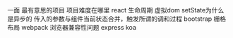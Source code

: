 一面
最有意思的项目
项目难度在哪里
react 生命周期
虚拟dom
setState为什么是异步的
   传入的参数与组件当前状态合并，触发所谓的调和过程
bootstrap 栅格布局
webpack
浏览器兼容性问题
express koa